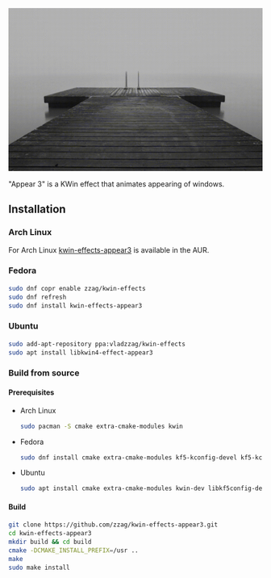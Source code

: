 ![Slow motion](demo/slow-motion.gif)

"Appear 3" is a KWin effect that animates appearing of windows.

## Installation

### Arch Linux

For Arch Linux [kwin-effects-appear3](https://aur.archlinux.org/packages/kwin-effects-appear3/)
is available in the AUR.

### Fedora

```sh
sudo dnf copr enable zzag/kwin-effects
sudo dnf refresh
sudo dnf install kwin-effects-appear3
```

### Ubuntu

```sh
sudo add-apt-repository ppa:vladzzag/kwin-effects
sudo apt install libkwin4-effect-appear3
```

### Build from source

#### Prerequisites

* Arch Linux
  ```sh
  sudo pacman -S cmake extra-cmake-modules kwin
  ```
* Fedora
  ```sh
  sudo dnf install cmake extra-cmake-modules kf5-kconfig-devel kf5-kcoreaddons-devel kf5-kwindowsystem-devel kwin-devel qt5-qtbase-devel
  ```
* Ubuntu
  ```sh
  sudo apt install cmake extra-cmake-modules kwin-dev libkf5config-dev libkf5coreaddons-dev libkf5windowsystem-dev qtbase5-dev
  ```

#### Build

```sh
git clone https://github.com/zzag/kwin-effects-appear3.git
cd kwin-effects-appear3
mkdir build && cd build
cmake -DCMAKE_INSTALL_PREFIX=/usr ..
make
sudo make install
```
